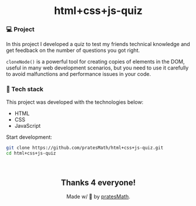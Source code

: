 <h1 align="center">html+css+js-quiz</h1>

<h3>💻 Project</h3>
In this project I developed a quiz to test my friends technical knowledge and get feedback on the number of questions you got right.

`cloneNode()` is a powerful tool for creating copies of elements in the DOM, useful in many web development scenarios, but you need to use it carefully to avoid malfunctions and performance issues in your code.

<h3>🚀 Tech stack</h3>

This project was developed with the technologies below:

<ul>
  <li>HTML</li>
  <li>CSS</li>
  <li>JavaScript</li>
</ul>

Start development:

```sh
git clone https://github.com/pratesMath/html+css+js-quiz.git
cd html+css+js-quiz
```

<br>
<div align="center">
  <h2>Thanks 4 everyone!</h2>
  <p>Made w/ 💙 by <a href="https://github.com/pratesMath">pratesMath</a>.</p>
</div>
